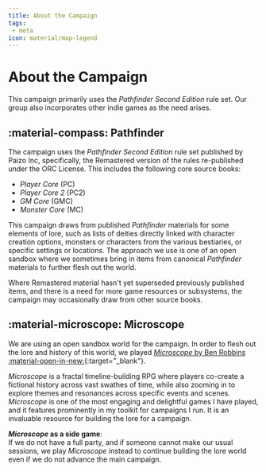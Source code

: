 ```yaml
---
title: About the Campaign
tags:
 - meta
icon: material/map-legend
---
```


# About the Campaign

This campaign primarily uses the *Pathfinder Second Edition* rule set.
Our group also incorporates other indie games as the need arises.

## :material-compass: Pathfinder

The campaign uses the *Pathfinder Second Edition* rule set published by Paizo Inc,
specifically, the Remastered version of the rules re-published under the ORC License.
This includes the following core source books:

- *Player Core* (PC)
- *Player Core 2* (PC2)
- *GM Core* (GMC)
- *Monster Core* (MC)

This campaign draws from published *Pathfinder* materials for some elements of lore, such as lists of deities directly linked with character creation options, monsters or characters from the various bestiaries, or specific settings or locations.
The approach we use is one of an open sandbox where we sometimes bring in items from canonical *Pathfinder* materials to further flesh out the world.

Where Remastered material hasn't yet superseded previously published items, and there is a need for more game resources or subsystems, the campaign may occasionally draw from other source books.

## :material-microscope: Microscope

We are using an open sandbox world for the campaign.
In order to flesh out the lore and history of this world, we played [*Microscope* by Ben Robbins :material-open-in-new:](https://lamemage.com/microscope/){:target="_blank"}.

*Microscope* is a fractal timeline-building RPG where players co-create a fictional history across vast swathes of time, while also zooming in to explore themes and resonances across specific events and scenes.
*Microscope* is one of the most engaging and delightful games I have played, and it features prominently in my toolkit for campaigns I run.
It is an invaluable resource for building the lore for a campaign.

***Microscope* as a side game**:  
If we do not have a full party, and if someone cannot make our usual sessions, we play *Microscope* instead to continue building the lore world even if we do not advance the main campaign.
